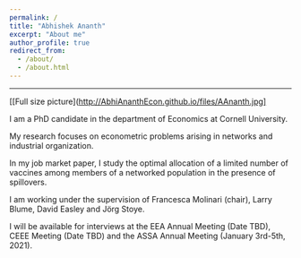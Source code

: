 ```yaml
---
permalink: /
title: "Abhishek Ananth"
excerpt: "About me"
author_profile: true
redirect_from: 
  - /about/
  - /about.html
---
```

---

[[Full size picture](http://AbhiAnanthEcon.github.io/files/AAnanth.jpg]

I am a PhD candidate in the department of Economics at Cornell University.

My research focuses on econometric problems arising in networks and industrial organization. 

In my job market paper, I study the optimal allocation of a limited number of vaccines among members of a networked population in the presence of spillovers.

I am working under the supervision of Francesca Molinari (chair), Larry Blume, David Easley and Jörg Stoye.

I will be available for interviews at the EEA Annual Meeting (Date TBD), CEEE Meeting (Date TBD) and the ASSA Annual Meeting (January 3rd-5th, 2021).
